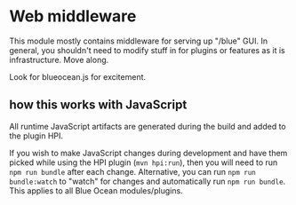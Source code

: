 # Web middleware

This module mostly contains middleware for serving up "/blue" GUI.
In general, you shouldn't need to modify stuff in for plugins or features as it is infrastructure. Move along.

Look for blueocean.js for excitement.

## how this works with JavaScript

All runtime JavaScript artifacts are generated during the build and added to the plugin HPI.

If you wish to make JavaScript changes during development and have them picked while using the HPI plugin (`mvn hpi:run`),
then you will need to run `npm run bundle` after each change. Alternative, you can run `npm run bundle:watch` to "watch"
for changes and automatically run `npm run bundle`. This applies to all Blue Ocean modules/plugins.
